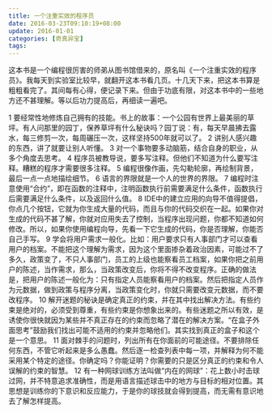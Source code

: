 ```yaml
---
title: 一个注重实效的程序员
date: 2016-03-23T09:10:19+08:00
update: 2016-01-01
categories: [奇真异宝]
tags:
---
```

这本书是一个编程很厉害的师弟从图书馆借来的，原名叫《一个注重实效的程序员》。我每天到实验室比较早，就翻开这本书看几页。十几天下来，把这本书算是粗粗看完了。其间每有心得，便记录下来。但由于功底有限，对这本书中的一些地方还不甚理解。等以后功力提高后，再细读一遍吧。

1 要经常性地修炼自己拥有的技能。书上的故事：一个公园有世界上最美丽的草坪。有人问那里的园丁，保养草坪有什么秘诀吗？园丁说：有，每天早晨拂去露水，每三修剪一次，每周碾压一次，这样坚持500年就可以了。
2 讲别人感兴趣的东西，讲了就要让别人听懂。
3 对一个事物要多动脑筋，结合自身的职业，从多个角度去思考。
4 程序员被教导说，要多写注释。但他们不知道为什么要写注释。糟糕的程序才需要很多注释。
5 编程很像作画，先勾勒轮廓，再绘制背景，最后一点一点地描绘细节。
6 语言的界限就是一个人的世界的界限。
7 编程时注意使用“合约”，即在函数的注释中，注明函数执行前需要满足什么条件，函数执行后需要满足什么条件，以及返回什么值。
8 IDE中的建立应用的向导不值得提倡，你点几个按钮，它就为你生成大量的代码，而且与你的代码交织在一起。如果你对生成的代码不甚了解，你就对应用失去了控制，当程序出现问题，你都不知道如何修改。所以，如果你使用编程向导，先看一下它生成的代码，你是否理解，你能否自己手写。
9 学会将用户需求一般化。比如：用户要求只有人事部门才可以查看用户的档案。不能把这个理解为需求，因为这个里面掺杂着政治因素，可能过不了多久，政策变了，不只人事部门，员工的上级也能察看员工档案，如果你把之前用户的陈述，当作需求，那么，当政策改变后，你将不得不改变程序。正确的做法是，把用户的陈述一般化为：只有指定人员能察看用户的档案。然后把指定人员作为元数据，做到政策与程序分离，当政策变化时，你就只需要改变元数据，而不要改程序。
10 解开迷题的秘诀是确定真正的约束，并在其中找出解决方法。有些约束是绝对的，必须受到尊重，有些约束是你想象出来的。有些迷题之所以有效，是诱使你很快就因为某些并不真正存在的约束而忽略了潜在的解决方案。“在盒子外面思考”鼓励我们找出可能不适用的约束并忽略他们。其实找到真正的盒子和这个是一个意思。
11
面对棘手的问题时，列出所有在你面前的可能途径。不要排除任何东西，不管它听起来是多么愚蠢。然后逐一检查列表中每一项，并解释为何不能采用某个特定的途径。你确定吗？你能证明？你需要的只是区分真正的约束和令人误解的约束的智慧。
12
有一种网球训练方法叫做“内在的网球”：花上数小时击球过网，并不特意追求准确性，而是用语言描述球击中的地方与目标的相对位置。其思想是训练你的下意识和反应能力，于是你的球技就会得到提高，而无需有意识地去了解怎样提高。
